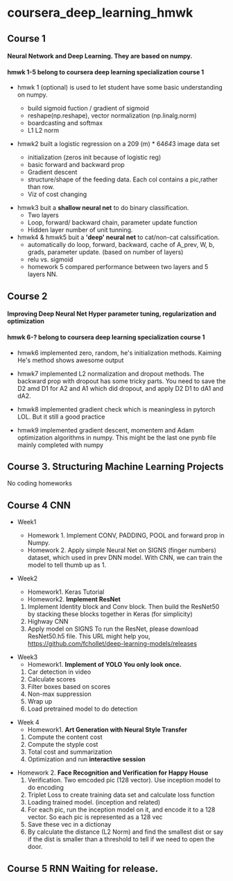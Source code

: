 # coursera_deep_learning_hmwk

## Course 1
#### Neural Network and Deep Learning. They are based on numpy. 
#### hmwk 1-5 belong to coursera deep learning specialization course 1
* hmwk 1 (optional) is used to let student have some basic understanding on numpy.
  - build sigmoid fuction / gradient of sigmoid
  - reshape(np.reshape), vector normalization (np.linalg.norm)
  - boardcasting and softmax
  - L1 L2 norm
  
* hmwk2 built a logistic regression on a 209 (m) * 64*64*3 image data set 
  - initialization (zeros init because of logistic reg)
  - basic forward and backward prop
  - Gradient descent
  - structure/shape of the feeding data. Each col contains a pic,rather than row.
  - Viz of cost changing
  
- hmwk3 buit a **shallow neural net** to do binary classification.
  - Two layers
  - Loop, forward/ backward chain, parameter update function
  - Hidden layer number of unit tunning.
- hmwk4 & hmwk5 buit a **'deep' neural net** to cat/non-cat calssification.
  - automatically do loop, forward, backward, cache of A_prev, W, b, grads, parameter update. (based on number of layers)
  - relu vs. sigmoid
  - homework 5 compared performance between two layers and 5 layers NN.
  
## Course 2 
#### Improving Deep Neural Net Hyper parameter tuning, regularization and optimization
#### hmwk 6-? belong to coursera deep learning specialization course 1
* hmwk6 implemented zero, random, he's initialization methods.  Kaiming He's method shows awesome output

* hmwk7 implemented L2 normalization and dropout methods. The backward prop with dropout has some tricky parts. You need to save the D2 amd D1 for A2 and A1 which did dropout, and apply D2 D1 to dA1 and dA2.

* hmwk8 implemented gradient check which is meaningless in pytorch LOL. But it still a good practice

* hmwk9 implemented gradient descent, momentem and Adam optimization algorithms in numpy. This might be the last one pynb file mainly completed with numpy


## Course 3. Structuring Machine Learning Projects
No coding homeworks

## Course 4 CNN
* Week1 
  - Homework 1. Implement CONV, PADDING, POOL and forward prop in Numpy.
  - Homework 2. Apply simple Neural Net on SIGNS (finger numbers) dataset, which used in prev DNN model.
            With CNN, we can train the model to tell thumb up as 1.
            
* Week2 
  - Homework1.  Keras Tutorial 
  - Homework2.  **Implement ResNet**
  1. Implement Identity block and Conv block. Then build the ResNet50 by stacking these blocks together in Keras (for simplicity)
  2. Highway CNN
  3. Apply model on SIGNS
To run the ResNet, please download ResNet50.h5 file.
This URL might help you, https://github.com/fchollet/deep-learning-models/releases

- Week3
  - Homework1. **Implement of YOLO You only look once.**
   1. Car detection in video
   2. Calculate scores
   3. Filter boxes based on scores
   4. Non-max suppression
   5. Wrap up
   6. Load pretrained model to do detection
       
* Week 4
  - Homework1. **Art Generation with Neural Style Transfer**
   1. Compute the content cost
   2. Compute the styple cost
   3. Total cost and summarization
   4. Optimization and run **interactive session**
 - Homework 2. **Face Recognition and Verification for Happy House**
   1. Verification. Two emcoded pic (128 vector). Use inception model to do encoding
   2. Triplet Loss to create training data set and calculate loss function
   3. Loading trained model. (inception and related)
   4. For each pic, run the inception model on it, and encode it to a 128 vector. So each pic is represented as a 128 vec
   5. Save these vec in a dictionay
   6. By calculate the distance (L2 Norm) and find the smallest dist or say if the dist is smaller than a threshold to tell if we need to open the door.
   
## Course 5 RNN Waiting for release.
